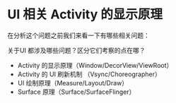 # UI 相关 Activity 的显示原理

在分析这个问题之前我们来看一下有哪些相关问题：

关于UI 都涉及哪些问题？区分它们考察的点在哪？

* Activity 的显示原理（Window/DecorView/ViewRoot）
* Activity 的 UI 刷新机制 （Vsync/Choreographer）
* UI 绘制原理（Measure/Layout/Draw）
* Surface 原理（Surface/SurfaceFlinger）

